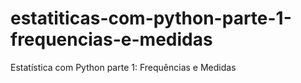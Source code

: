 # estatiticas-com-python-parte-1-frequencias-e-medidas
Estatística com Python parte 1: Frequências e Medidas
